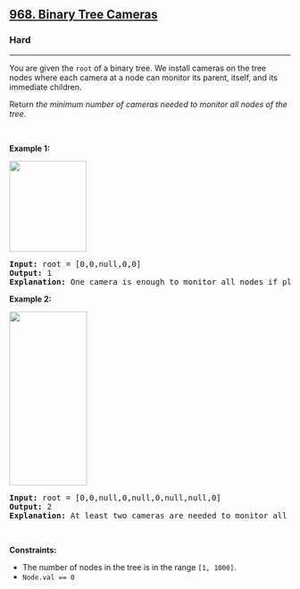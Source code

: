 <h2><a href="https://leetcode.com/problems/binary-tree-cameras/">968. Binary Tree Cameras</a></h2><h3>Hard</h3><hr><p>You are given the <code>root</code> of a binary tree. We install cameras on the tree nodes where each camera at a node can monitor its parent, itself, and its immediate children.</p>

<p>Return <em>the minimum number of cameras needed to monitor all nodes of the tree</em>.</p>

<p>&nbsp;</p>
<p><strong class="example">Example 1:</strong></p>
<img alt="" src="https://assets.leetcode.com/uploads/2018/12/29/bst_cameras_01.png" style="width: 138px; height: 163px;" />
<pre>
<strong>Input:</strong> root = [0,0,null,0,0]
<strong>Output:</strong> 1
<strong>Explanation:</strong> One camera is enough to monitor all nodes if placed as shown.
</pre>

<p><strong class="example">Example 2:</strong></p>
<img alt="" src="https://assets.leetcode.com/uploads/2018/12/29/bst_cameras_02.png" style="width: 139px; height: 312px;" />
<pre>
<strong>Input:</strong> root = [0,0,null,0,null,0,null,null,0]
<strong>Output:</strong> 2
<strong>Explanation:</strong> At least two cameras are needed to monitor all nodes of the tree. The above image shows one of the valid configurations of camera placement.
</pre>

<p>&nbsp;</p>
<p><strong>Constraints:</strong></p>

<ul>
	<li>The number of nodes in the tree is in the range <code>[1, 1000]</code>.</li>
	<li><code>Node.val == 0</code></li>
</ul>
